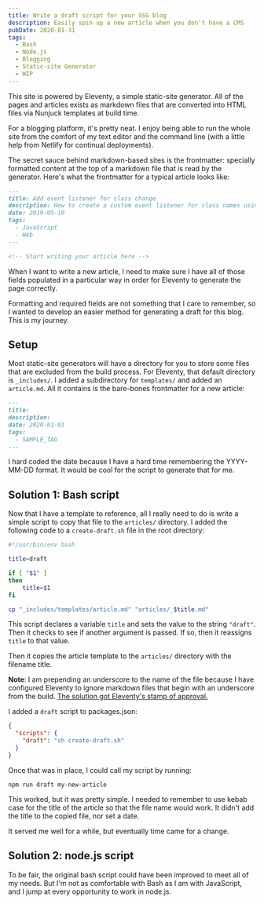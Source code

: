 ```yaml
---
title: Write a draft script for your SSG blog
description: Easily spin up a new article when you don't have a CMS
pubDate: 2020-01-31
tags:
  - Bash
  - Node.js
  - Blogging
  - Static-site Generator
  - WIP
---
```


This site is powered by Eleventy, a simple static-site generator. All of the pages and articles exists as markdown files that are converted into HTML files via Nunjuck templates at build time.

For a blogging platform, it's pretty neat. I enjoy being able to run the whole site from the comfort of my text editor and the command line (with a little help from Netlify for continual deployments).

The secret sauce behind markdown-based sites is the frontmatter: specially formatted content at the top of a markdown file that is read by the generator. Here's what the frontmatter for a typical article looks like:

```markdown
---
title: Add event listener for class change
description: How to create a custom event listener for class names using the MutationObserver API
date: 2019-05-10
tags:
  - JavaScript
  - Web
---

<!-- Start writing your article here -->
```

When I want to write a new article, I need to make sure I have all of those fields populated in a particular way in order for Eleventy to generate the page correctly.

Formatting and required fields are not something that I care to remember, so I wanted to develop an easier method for generating a draft for this blog. This is my journey.

## Setup

Most static-site generators will have a directory for you to store some files that are excluded from the build process. For Eleventy, that default directory is `_includes/`. I added a subdirectory for `templates/` and added an `article.md`. All it contains is the bare-bones frontmatter for a new article:

```markdown
---
title:
description:
date: 2020-01-01
tags:
  - SAMPLE_TAG
---
```

I hard coded the date because I have a hard time remembering the YYYY-MM-DD format. It would be cool for the script to generate that for me.

## Solution 1: Bash script

Now that I have a template to reference, all I really need to do is write a simple script to copy that file to the `articles/` directory. I added the following code to a `create-draft.sh` file in the root directory:

```bash
#!/usr/bin/env bash

title=draft

if [ "$1" ]
then
    title=$1
fi

cp "_includes/templates/article.md" "articles/_$title.md"
```

This script declares a variable `title` and sets the value to the string `"draft"`. Then it checks to see if another argument is passed. If so, then it reassigns `title` to that value.

Then it copies the article template to the `articles/` directory with the filename title.

**Note**: I am prepending an underscore to the name of the file because I have configured Eleventy to ignore markdown files that begin with an underscore from the build. [The solution got Eleventy's stamp of approval.](https://github.com/11ty/eleventy/issues/188#issuecomment-488350222)

I added a `draft` script to packages.json:

```json
{
  "scripts": {
    "draft": "sh create-draft.sh"
  }
}
```

Once that was in place, I could call my script by running:

```
npm run draft my-new-article
```

This worked, but it was pretty simple. I needed to remember to use kebab case for the title of the article so that the file name would work. It didn't add the title to the copied file, nor set a date.

It served me well for a while, but eventually time came for a change.

## Solution 2: node.js script

To be fair, the original bash script could have been improved to meet all of my needs. But I'm not as comfortable with Bash as I am with JavaScript, and I jump at every opportunity to work in node.js.
